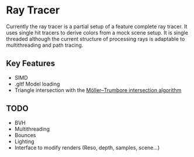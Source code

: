 # Ray Tracer
Currently the ray tracer is a partial setup of a feature complete ray tracer. It uses single hit tracers to derive colors from a mock scene setup. It is single threaded although the current structure of processing rays 
is adaptable to multithreading and path tracing.
## Key Features
- SIMD
- .gltf Model loading
- Triangle intersection with the [Möller–Trumbore intersection algorithm](https://en.wikipedia.org/wiki/M%C3%B6ller%E2%80%93Trumbore_intersection_algorithm)

## TODO
- BVH
- Multithreading
- Bounces
- Lighting
- Interface to modify renders (Reso, depth, samples, scene...)
